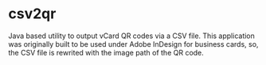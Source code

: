 csv2qr
======

Java based utility to output vCard QR codes via a CSV file.
This application was originally built to be used under Adobe InDesign for business cards, so, the CSV file is rewrited with the image path of the QR code.

